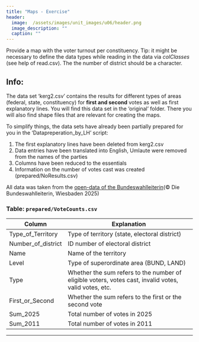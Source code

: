 ```yaml
---
title: "Maps - Exercise"
header:
  image:  /assets/images/unit_images/u06/header.png
  image_description: ""
  caption: ""
---
```


Provide a map with the voter turnout per constituency.
Tip: it might be necessary to define the data types while reading in the data via *colClasses* (see help of read.csv). The the number of district should be a character.



## Info:
The data set ‘kerg2.csv’ contains the results for different types of areas (federal, state, constituency) for **first and second** votes as well as first explanatory lines. You will find this data set in the ‘original’ folder.  There you will also find shape files that are relevant for creating the maps.   

To simplify things, the data sets have already been partially prepared for you in the ‘Datapreperation_by_LH’ script:
1) The first explanatory lines have been deleted from kerg2.csv
2) Data entries have been translated into English, Umlaute were removed from the names of the parties
3) Columns have been reduced to the essentials
4) Information on the number of votes cast was created (prepared/NoResults.csv)

All data was taken from the [open-data of the Bundeswahlleiterin](https://www.bundeswahlleiterin.de/bundestagswahlen/2025/ergebnisse/opendata.html)(© Die Bundeswahlleiterin, Wiesbaden 2025)

### Table: `prepared/VoteCounts.csv`

| Column              | Explanation                                                                |
|---------------------|--------------------------------------------------------------------------|
| Type_of_Territory  | Type of territory (state, electoral district)                            |
| Number_of_district | ID number of electoral district                                         |
| Name               | Name of the territory                                                   |
| Level              | Type of superordinate area (BUND, LAND)                                 |
| Type               | Whether the sum refers to the number of eligible voters, votes cast, invalid votes, valid votes, etc. |
| First_or_Second    | Whether the sum refers to the first or the second vote                 |
| Sum_2025           | Total number of votes in 2025                                          |
| Sum_2011           | Total number of votes in 2011                                          |

---